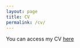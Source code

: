 ```yaml
---
layout: page
title: CV
permalink: /cv/
---
```

You can access my CV [here](assets/Thrall_CV_June2019.pdf)
